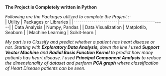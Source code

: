 **The Project is Completely written in Python**<br>

*Following are the Packages utilized to complete the Project :-*<br>
| Utility              | Packages or Libraries            |
|----------------------|-----------------------|
| Data Analysis        | Numpy, Pandas  |
| Data Visualization   | Matplotlib, Seaborn   |
|   Machine Learning     | Scikit-learn          |

*My part is to Classify and predict whether a patient has heart disease or not. Starting with **Exploratory Data Analysis**, down the line I used **Support Vector Machine** and **Radial Basis Function Kernel** to predict how many patients has heart disease. I used **Principal Component Analysis** to reduce the dimensionality of dataset and perform **PCA graph** where classification of Heart Disease patients can be seen.*
